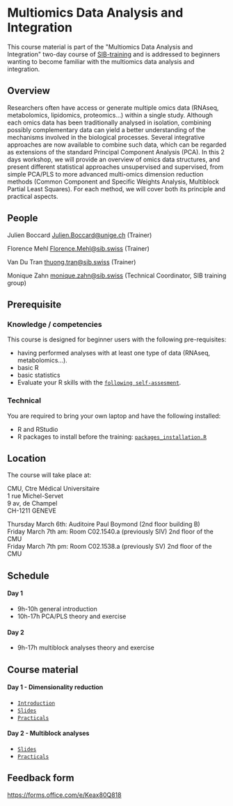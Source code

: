 # Multiomics Data Analysis and Integration

This course material is part of the "Multiomics Data Analysis and Integration" two-day course of [SIB-training](https://www.sib.swiss/training/who-can-benefit) and is addressed to beginners wanting to become familiar with the multiomics data analysis and integration.

## Overview

Researchers often have access or generate multiple omics data (RNAseq, metabolomics, lipidomics, proteomics…) within a single study. Although each omics data has been traditionally analysed in isolation, combining possibly complementary data can yield a better understanding of the mechanisms involved in the biological processes. Several integrative approaches are now available to combine such data, which can be regarded as extensions of the standard Principal Component Analysis (PCA).
In this 2 days workshop, we will provide an overview of omics data structures, and present different statistical approaches unsupervised and supervised, from simple PCA/PLS to more advanced multi-omics dimension reduction methods (Common Component and Specific Weights Analysis, Multiblock Partial Least Squares). For each method, we will cover both its principle and practical aspects.

## People 

Julien Boccard <Julien.Boccard@unige.ch> (Trainer)	 

Florence Mehl <Florence.Mehl@sib.swiss> (Trainer)	 

Van Du Tran <thuong.tran@sib.swiss> (Trainer)	 

Monique Zahn  <monique.zahn@sib.swiss> (Technical Coordinator, SIB training group) 

## Prerequisite

### Knowledge / competencies

This course is designed for beginner users with the following pre-requisites:
 - having performed analyses with at least one type of data (RNAseq, metabolomics…).
 - basic R
 - basic statistics
 - Evaluate your R skills with the [`following self-assesment`](https://docs.google.com/forms/d/e/1FAIpQLSdIyeuabd_ZOWXgI1MWHapmaOMu20L9ESkLDZiWnpmkpujyOg/viewform).

### Technical

You are required to bring your own laptop and have the following installed:
 - R and RStudio
 - R packages to install before the training:
   [`packages_installation.R`](https://github.com/sib-swiss/multiomics-data-analysis-and-integration-training/blob/master/packages_installation.R)

## Location 

The course will take place at:

CMU, Ctre Médical Universitaire  
1 rue Michel-Servet  
9 av, de Champel  
CH-1211 GENEVE 

Thursday March 6th: Auditoire Paul Boymond (2nd floor building B)  
Friday March 7th am: Room C02.1540.a (previously SIV) 2nd floor of the CMU  
Friday March 7th pm: Room C02.1538.a (previously SV) 2nd floor of the CMU

## Schedule 

#### Day 1  
- 9h-10h general introduction
- 10h-17h PCA/PLS theory and exercise  

#### Day 2  
- 9h-17h multiblock analyses theory and exercise

## Course material

#### Day 1 - Dimensionality reduction
 - [`Introduction`](Day1/MultiOmics_Intro_2025_print.pdf)
 - [`Slides`](Day1/Lecture_dimentionality_reduction_VanDuTran.pdf)
 - [`Practicals`](Day1/practicals_Day_1.pdf)

#### Day 2 - Multiblock analyses
 - [`Slides`](Day2/MultiOmics_Data_Integration_2025_print.pdf)
 - [`Practicals`](Day2/practicals_multiblock_analyses.pdf)

## Feedback form

https://forms.office.com/e/Keax80Q818
 
 
 
 
